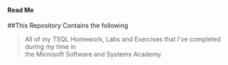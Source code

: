 #### Read Me

##This Repository Contains the following

> All of my TSQL Homework, Labs and Exercises that I've completed during my time in<br>
> the Microsoft Software and Systems Academy.